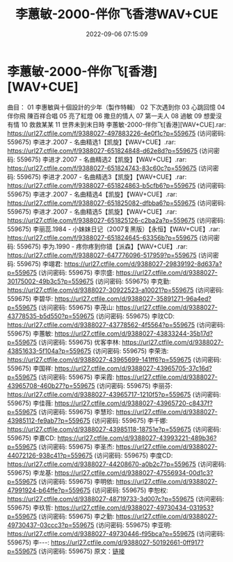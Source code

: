 ﻿---
title: 李蕙敏-2000-伴你飞香港WAV+CUE
date: 2022-09-06 07:15:09
categories: WAV车载音乐、镜像
tags: 华语中文
---
# 李蕙敏-2000-伴你飞[香港][WAV+CUE]

曲目：
01 李惠敏與十個設計的少年（製作特輯）
02 下次遇到你
03 心跳回憶
04 伴你飛 陳百祥合唱
05 亮了紅燈
06 撒旦的情人
07 第一夫人
08 過敏
09 想愛沒有情
10 救救某某
11 世界未到末日時
李蕙敏-2000-伴你飞[香港][WAV+CUE].rar: https://url27.ctfile.com/f/9388027-497883226-4e0f1c?p=559675
(访问密码: 559675)
李进才.2007 - 名曲精选1【凯旋】【WAV+CUE】.rar: https://url27.ctfile.com/f/9388027-651824848-d62e8d?p=559675
(访问密码: 559675)
李进才.2007 - 名曲精选2【凯旋】【WAV+CUE】.rar: https://url27.ctfile.com/f/9388027-651824743-83c60c?p=559675
(访问密码: 559675)
李进才.2007 - 名曲精选3【凯旋】【WAV+CUE】.rar: https://url27.ctfile.com/f/9388027-651824863-b5cfb6?p=559675
(访问密码: 559675)
李进才.2007 - 名曲精选4【凯旋】【WAV+CUE】.rar: https://url27.ctfile.com/f/9388027-651825082-dfbba6?p=559675
(访问密码: 559675)
李进才.2007 - 名曲精选5【凯旋】【WAV+CUE】.rar: https://url27.ctfile.com/f/9388027-651825126-c2ba2a?p=559675
(访问密码: 559675)
李丽蕊.1984 - 小妹妹日记（2007复黑版）【永恒】【WAV+CUE】.rar: https://url27.ctfile.com/f/9388027-651824645-63356b?p=559675
(访问密码: 559675)
李为.1990 - 疼你疼到你错【派森】【WAV+CUE】.rar: https://url27.ctfile.com/f/9388027-647776096-517959?p=559675
(访问密码: 559675)
李翊君: https://url27.ctfile.com/d/9388027-29839192-8d637a?p=559675
(访问密码: 559675)
李宗盛: https://url27.ctfile.com/d/9388027-30175002-49b3c5?p=559675
(访问密码: 559675)
李克勤: https://url27.ctfile.com/d/9388027-30922523-a10021?p=559675
(访问密码: 559675)
李碧华: https://url27.ctfile.com/d/9388027-35891271-96a4ed?p=559675
(访问密码: 559675)
李茂山: https://url27.ctfile.com/d/9388027-43778535-b5d550?p=559675
(访问密码: 559675)
李玟CD: https://url27.ctfile.com/d/9388027-43778562-4f5564?p=559675
(访问密码: 559675)
李蕙敏: https://url27.ctfile.com/d/9388027-43833244-35b17d?p=559675
(访问密码: 559675)
优客李林: https://url27.ctfile.com/d/9388027-43851633-5f104a?p=559675
(访问密码: 559675)
李荣浩: https://url27.ctfile.com/d/9388027-43965699-141ff6?p=559675
(访问密码: 559675)
李国祥: https://url27.ctfile.com/d/9388027-43965705-37c16d?p=559675
(访问密码: 559675)
李采霞: https://url27.ctfile.com/d/9388027-43965708-460b27?p=559675
(访问密码: 559675)
李丽芬: https://url27.ctfile.com/d/9388027-43965717-1210f5?p=559675
(访问密码: 559675)
李佳薇: https://url27.ctfile.com/d/9388027-43965720-c8437f?p=559675
(访问密码: 559675)
李慧珍: https://url27.ctfile.com/d/9388027-43985112-fe9ab7?p=559675
(访问密码: 559675)
李千娜: https://url27.ctfile.com/d/9388027-43985118-18751e?p=559675
(访问密码: 559675)
李嘉CD: https://url27.ctfile.com/d/9388027-43993221-489b36?p=559675
(访问密码: 559675)
李圣杰: https://url27.ctfile.com/d/9388027-44072126-938c41?p=559675
(访问密码: 559675)
李度CD: https://url27.ctfile.com/d/9388027-44208670-a0b2c7?p=559675
(访问密码: 559675)
李龙基: https://url27.ctfile.com/d/9388027-47556934-00d1c3?p=559675
(访问密码: 559675)
李明依: https://url27.ctfile.com/d/9388027-47991924-b64ffe?p=559675
(访问密码: 559675)
李恕权: https://url27.ctfile.com/d/9388027-48719733-3d007c?p=559675
(访问密码: 559675)
李玖哲: https://url27.ctfile.com/d/9388027-49730434-031953?p=559675
(访问密码: 559675)
李之勤: https://url27.ctfile.com/d/9388027-49730437-03ccc3?p=559675
(访问密码: 559675)
李亚明: https://url27.ctfile.com/d/9388027-49730446-f95bca?p=559675
(访问密码: 559675)
李---: https://url27.ctfile.com/d/9388027-50192661-0ff917?p=559675
(访问密码: 559675)
原文：[链接](https://blog.sina.com.cn/s/blog_1647c7e7601030z9g.html)